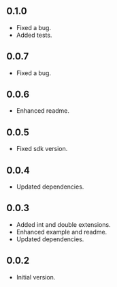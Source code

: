 ## 0.1.0

* Fixed a bug.
* Added tests.

## 0.0.7

* Fixed a bug.

## 0.0.6

* Enhanced readme.

## 0.0.5

* Fixed sdk version.

## 0.0.4

* Updated dependencies.

## 0.0.3

* Added int and double extensions.
* Enhanced example and readme.
* Updated dependencies.

## 0.0.2

* Initial version.
